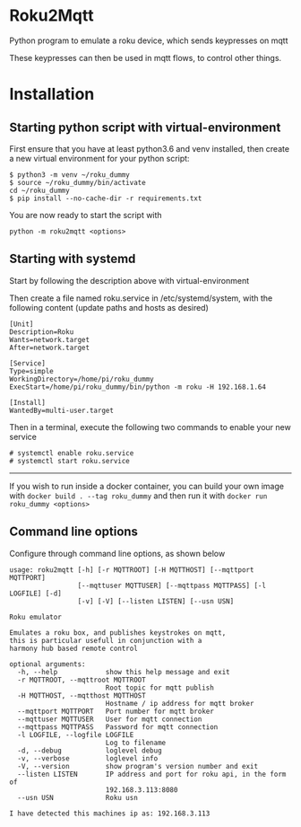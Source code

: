 Roku2Mqtt
===

Python program to emulate a roku device, which sends keypresses on mqtt

These keypresses can then be used in mqtt flows, to control other things.

Installation
===

Starting python script with virtual-environment
-----------------------------------------------

First ensure that you have at least python3.6 and venv installed, then create a new virtual environment for your python script:

```shell
$ python3 -m venv ~/roku_dummy
$ source ~/roku_dummy/bin/activate
cd ~/roku_dummy
$ pip install --no-cache-dir -r requirements.txt
```

You are now ready to start the script with

`python -m roku2mqtt <options>`

Starting with systemd
---
Start by following the description above with virtual-environment

Then create a file named roku.service in /etc/systemd/system, with the following content (update paths and hosts as desired)
```
[Unit]
Description=Roku
Wants=network.target
After=network.target

[Service]
Type=simple
WorkingDirectory=/home/pi/roku_dummy
ExecStart=/home/pi/roku_dummy/bin/python -m roku -H 192.168.1.64

[Install]
WantedBy=multi-user.target
```

Then in a terminal, execute the following two commands to enable your new service
```shell
# systemctl enable roku.service
# systemctl start roku.service
```

---
If you wish to run inside a docker container, you can build your own image with `docker build . --tag roku_dummy` and then run it with `docker run roku_dummy <options>` 

Command line options
-------------
Configure through command line options, as shown below
```
usage: roku2mqtt [-h] [-r MQTTROOT] [-H MQTTHOST] [--mqttport MQTTPORT]
                 [--mqttuser MQTTUSER] [--mqttpass MQTTPASS] [-l LOGFILE] [-d]
                 [-v] [-V] [--listen LISTEN] [--usn USN]

Roku emulator

Emulates a roku box, and publishes keystrokes on mqtt,
this is particular usefull in conjunction with a
harmony hub based remote control

optional arguments:
  -h, --help            show this help message and exit
  -r MQTTROOT, --mqttroot MQTTROOT
                        Root topic for mqtt publish
  -H MQTTHOST, --mqtthost MQTTHOST
                        Hostname / ip address for mqtt broker
  --mqttport MQTTPORT   Port number for mqtt broker
  --mqttuser MQTTUSER   User for mqtt connection
  --mqttpass MQTTPASS   Password for mqtt connection
  -l LOGFILE, --logfile LOGFILE
                        Log to filename
  -d, --debug           loglevel debug
  -v, --verbose         loglevel info
  -V, --version         show program's version number and exit
  --listen LISTEN       IP address and port for roku api, in the form of
                        192.168.3.113:8080
  --usn USN             Roku usn

I have detected this machines ip as: 192.168.3.113
```
